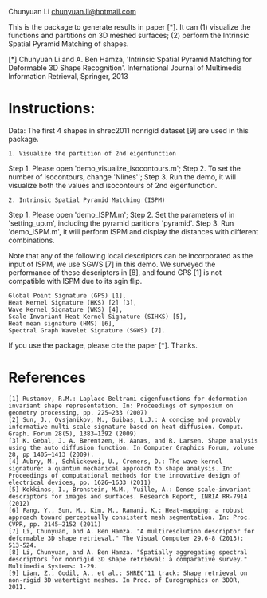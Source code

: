 
Chunyuan Li <chunyuan.li@hotmail.com>

This is the package to generate results in paper [*]. It can 
(1) visualize the functions and partitions on 3D meshed surfaces;
(2) perform the Intrinsic Spatial Pyramid Matching of shapes.

[*] Chunyuan Li and A. Ben Hamza, 'Intrinsic Spatial Pyramid Matching for Deformable 3D Shape Recognition'. International Journal of Multimedia Information Retrieval, Springer, 2013



# Instructions:

Data: The first 4 shapes in shrec2011 nonrigid dataset [9] are used in this package.

	1. Visualize the partition of 2nd eigenfunction 

Step 1. Please open 'demo_visualize_isocontours.m';
Step 2. To set the number of isocontours, change 'Nlines'';
Step 3. Run the demo, it will visualize both the values and isocontours of 2nd eigenfunction.

	2. Intrinsic Spatial Pyramid Matching (ISPM)

Step 1. Please open 'demo_ISPM.m';
Step 2. Set the parameters of in 'setting_up.m', including the pyramid paritions 'pyramid'.
Step 3. Run 'demo_ISPM.m', it will perform ISPM and display the distances with different combinations.

Note that any of the following local descriptors can be incorporated as the input of ISPM, we use SGWS [7] in this demo. We surveyed the performance of these descriptors in [8], and found GPS [1] is not compatible with ISPM due to its sgin flip.

	Global Point Signature (GPS) [1], 
	Heat Kernel Signature (HKS) [2] [3], 
	Wave Kernel Signature (WKS) [4], 
	Scale Invariant Heat Kernel Signature (SIHKS) [5], 
	Heat mean signature (HMS) [6], 
	Spectral Graph Wavelet Signature (SGWS) [7].

If you use the package, please cite the paper [*]. Thanks.

# References
	[1] Rustamov, R.M.: Laplace-Beltrami eigenfunctions for deformation invariant shape representation. In: Proceedings of symposium on geometry processing, pp. 225–233 (2007)
	[2] Sun, J., Ovsjanikov, M., Guibas, L.J.: A concise and provably informative multi-scale signature based on heat diffusion. Comput. Graph. Forum 28(5), 1383–1392 (2009)
	[3] K. Gebal, J. A. Bærentzen, H. Aanæs, and R. Larsen. Shape analysis using the auto diffusion function. In Computer Graphics Forum, volume 28, pp 1405–1413 (2009).
	[4] Aubry, M., Schlickewei, U., Cremers, D.: The wave kernel signature: a quantum mechanical approach to shape analysis. In: Proceedings of computational methods for the innovative design of electrical devices, pp. 1626–1633 (2011)
	[5] Kokkinos, I., Bronstein, M.M., Yuille, A.: Dense scale-invariant descriptors for images and surfaces. Research Report, INRIA RR-7914 (2012)
	[6] Fang, Y., Sun, M., Kim, M., Ramani, K.: Heat-mapping: a robust approach toward perceptually consistent mesh segmentation. In: Proc. CVPR, pp. 2145–2152 (2011)
	[7] Li, Chunyuan, and A. Ben Hamza. "A multiresolution descriptor for deformable 3D shape retrieval." The Visual Computer 29.6-8 (2013): 513-524.
	[8] Li, Chunyuan, and A. Ben Hamza. "Spatially aggregating spectral descriptors for nonrigid 3D shape retrieval: a comparative survey." Multimedia Systems: 1-29.
	[9] Lian, Z., Godil, A., et al.: SHREC'11 track: Shape retrieval on non-rigid 3D watertight meshes. In Proc. of Eurographics on 3DOR, 2011.
